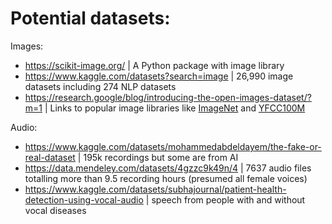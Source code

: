 # Potential datasets:

Images:

- https://scikit-image.org/ | A Python package with image library 
- https://www.kaggle.com/datasets?search=image | 26,990 image datasets including 274 NLP datasets 
- https://research.google/blog/introducing-the-open-images-dataset/?m=1 | Links to popular image libraries like [ImageNet](https://image-net.org/) and  [YFCC100M](https://webscope.sandbox.yahoo.com/catalog.php?datatype=i&did=67&guccounter=1)

Audio:

- https://www.kaggle.com/datasets/mohammedabdeldayem/the-fake-or-real-dataset |  195k recordings but some are from AI
- https://data.mendeley.com/datasets/4gzzc9k49n/4 |  7637 audio files totalling more than 9.5 recording hours (presumed all female voices)
- https://www.kaggle.com/datasets/subhajournal/patient-health-detection-using-vocal-audio | speech from people with and without vocal diseases

